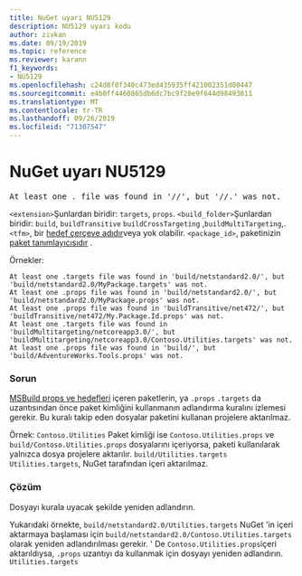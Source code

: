 ```yaml
---
title: NuGet uyarı NU5129
description: NU5129 uyarı kodu
author: zivkan
ms.date: 09/19/2019
ms.topic: reference
ms.reviewer: karann
f1_keywords:
- NU5129
ms.openlocfilehash: c24d8f0f340c473ed435935ff421002351d00447
ms.sourcegitcommit: e4b0ff4460865db6dc7bc9f20e9f644d98493011
ms.translationtype: MT
ms.contentlocale: tr-TR
ms.lasthandoff: 09/26/2019
ms.locfileid: "71307547"
---
```

# <a name="nuget-warning-nu5129"></a>NuGet uyarı NU5129

<pre>At least one .<extension> file was found in '<build_folder>/<tfm>/', but '<build_folder>/<tfm>/<package_id>.<extension>' was not.</pre>

`<extension>`Şunlardan biridir: `targets`, `props`.
`<build_folder>`Şunlardan biridir: `build`, `buildTransitive` `buildCrossTargeting` ,`buildMultiTargeting`,.
`<tfm>`, bir [hedef çerçeve adıdır](../target-frameworks.md)veya yok olabilir.
`<package_id>`, paketinizin [paket tanımlayıcısıdır](../nuspec.md#id) .

Örnekler:

```
At least one .targets file was found in 'build/netstandard2.0/', but 'build/netstandard2.0/MyPackage.targets' was not.
At least one .props file was found in 'build/netstandard2.0/', but 'build/netstandard2.0/MyPackage.props' was not.
At least one .props file was found in 'buildTransitive/net472/', but 'buildTransitive/net472/My.Package.Id.props' was not.
At least one .targets file was found in 'buildMultitargeting/netcoreapp3.0/', but 'buildMultitargeting/netcoreapp3.0/Contoso.Utilities.targets' was not.
At least one .props file was found in 'build/', but 'build/AdventureWorks.Tools.props' was not.
```

### <a name="issue"></a>Sorun

[MSBuild props ve hedefleri](../../create-packages/creating-a-package.md#include-msbuild-props-and-targets-in-a-package) içeren paketlerin, ya `.props` `.targets` da uzantısından önce paket kimliğini kullanmanın adlandırma kuralını izlemesi gerekir. Bu kuralı takip eden dosyalar paketini kullanan projelere aktarılmaz.

Örnek: `Contoso.Utilities` Paket kimliği ise `Contoso.Utilities.props` ve `build/Contoso.Utilities.props` dosyalarını içeriyorsa, paketi kullanılarak yalnızca dosya projelere aktarılır. `build/Utilities.targets` `Utilities.targets`, NuGet tarafından içeri aktarılmaz.

### <a name="solution"></a>Çözüm

Dosyayı kurala uyacak şekilde yeniden adlandırın.

Yukarıdaki örnekte, `build/netstandard2.0/Utilities.targets` NuGet 'in içeri aktarmaya başlaması için `build/netstandard2.0/Contoso.Utilities.targets` olarak yeniden adlandırılması gerekir. ' De `Contoso.Utilities.props`içeri aktarıldıysa, `.props` uzantıyı da kullanmak için dosyayı yeniden adlandırın. `Utilities.targets`

